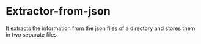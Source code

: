# Extractor-from-json
It extracts the information from the json files of a directory and stores them in two separate files
